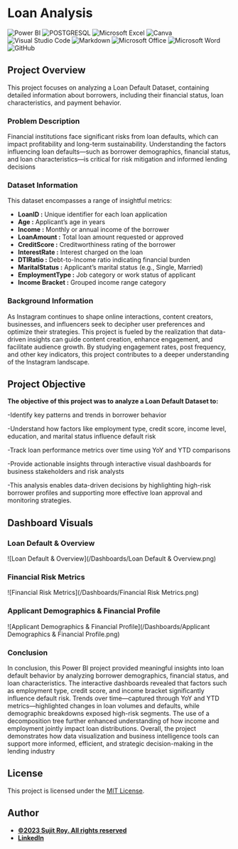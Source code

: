 # Loan Analysis

![Power BI](https://img.shields.io/badge/power_bi-F2C811?style=for-the-badge&logo=powerbi&logoColor=black)
![POSTGRESQL](https://img.shields.io/badge/PostgreSQL-4169E1.svg?style=for-the-badge&logo=PostgreSQL&logoColor=white)
![Microsoft Excel](https://img.shields.io/badge/Microsoft_Excel-217346?style=for-the-badge&logo=microsoft-excel&logoColor=white)
![Canva](https://img.shields.io/badge/Canva-%2300C4CC.svg?style=for-the-badge&logo=Canva&logoColor=white)
![Visual Studio Code](https://img.shields.io/badge/Visual%20Studio%20Code-0078d7.svg?style=for-the-badge&logo=visual-studio-code&logoColor=white)
![Markdown](https://img.shields.io/badge/markdown-%23000000.svg?style=for-the-badge&logo=markdown&logoColor=white)
![Microsoft Office](https://img.shields.io/badge/Microsoft_Office-D83B01?style=for-the-badge&logo=microsoft-office&logoColor=white)
![Microsoft Word](https://img.shields.io/badge/Microsoft_Word-2B579A?style=for-the-badge&logo=microsoft-word&logoColor=white)
![GitHub](https://img.shields.io/badge/github-%23121011.svg?style=for-the-badge&logo=github&logoColor=white)

## Project Overview

This project focuses on analyzing a Loan Default Dataset, containing detailed information about borrowers, including their financial status, loan characteristics, and payment behavior.


### Problem Description

Financial institutions face significant risks from loan defaults, which can impact profitability and long-term sustainability. Understanding the factors influencing loan defaults—such as borrower demographics, financial status, and loan characteristics—is critical for risk mitigation and informed lending decisions

### Dataset Information

 This dataset encompasses a range of insightful metrics:

- **LoanID :**  Unique identifier for each loan application
- **Age :** Applicant’s age in years
- **Income :** Monthly or annual income of the borrower
- **LoanAmount :** Total loan amount requested or approved
- **CreditScore :** Creditworthiness rating of the borrower
- **InterestRate  :** Interest charged on the loan
- **DTIRatio :** Debt-to-Income ratio indicating financial burden
- **MaritalStatus :** Applicant’s marital status (e.g., Single, Married)
- **EmploymentType  :** Job category or work status of applicant
- **Income Bracket :** Grouped income range category

### Background Information

As Instagram continues to shape online interactions, content creators, businesses, and influencers seek to decipher user preferences and optimize their strategies. This project is fueled by the realization that data-driven insights can guide content creation, enhance engagement, and facilitate audience growth. By studying engagement rates, post frequency, and other key indicators, this project contributes to a deeper understanding of the Instagram landscape.

## Project Objective

**The objective of this project was to analyze a Loan Default Dataset to:**

-Identify key patterns and trends in borrower behavior

-Understand how factors like employment type, credit score, income level, education, and marital status influence default risk

-Track loan performance metrics over time using YoY and YTD comparisons

-Provide actionable insights through interactive visual dashboards for business stakeholders and risk analysts

-This analysis enables data-driven decisions by highlighting high-risk borrower profiles and supporting more effective loan approval and monitoring strategies.

## Dashboard Visuals

### Loan Default & Overview
![Loan Default & Overview](/Dashboards/Loan Default & Overview.png)

### Financial Risk Metrics
![Financial Risk Metrics](/Dashboards/Financial Risk Metrics.png)

### Applicant Demographics & Financial Profile
![Applicant Demographics & Financial Profile](/Dashboards/Applicant Demographics & Financial Profile.png)


### Conclusion

In conclusion, this Power BI project provided meaningful insights into loan default behavior by analyzing borrower demographics, financial status, and loan characteristics. The interactive dashboards revealed that factors such as employment type, credit score, and income bracket significantly influence default risk. Trends over time—captured through YoY and YTD metrics—highlighted changes in loan volumes and defaults, while demographic breakdowns exposed high-risk segments. The use of a decomposition tree further enhanced understanding of how income and employment jointly impact loan distributions. Overall, the project demonstrates how data visualization and business intelligence tools can support more informed, efficient, and strategic decision-making in the lending industry

## License

This project is licensed under the [MIT License](LICENSE).
## Author
- <ins><b>©2023 Sujit Roy. All rights reserved</b></ins>
- <b>[LinkedIn](https://www.linkedin.com/in/sujit-roy-399014229/)</b>


